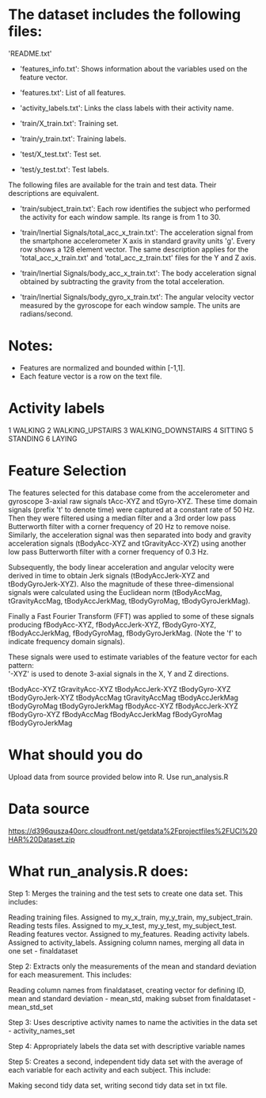 # The dataset includes the following files:

'README.txt'

- 'features_info.txt': Shows information about the variables used on the feature vector.

- 'features.txt': List of all features.

- 'activity_labels.txt': Links the class labels with their activity name.

- 'train/X_train.txt': Training set.

- 'train/y_train.txt': Training labels.

- 'test/X_test.txt': Test set.

- 'test/y_test.txt': Test labels.

The following files are available for the train and test data. Their descriptions are equivalent. 

- 'train/subject_train.txt': Each row identifies the subject who performed the activity for each window sample. Its range is from 1 to 30. 

- 'train/Inertial Signals/total_acc_x_train.txt': The acceleration signal from the smartphone accelerometer X axis in standard gravity units 'g'. Every row shows a 128 element vector. The same description applies for the 'total_acc_x_train.txt' and 'total_acc_z_train.txt' files for the Y and Z axis. 

- 'train/Inertial Signals/body_acc_x_train.txt': The body acceleration signal obtained by subtracting the gravity from the total acceleration. 

- 'train/Inertial Signals/body_gyro_x_train.txt': The angular velocity vector measured by the gyroscope for each window sample. The units are radians/second. 

Notes: 
======
- Features are normalized and bounded within [-1,1].
- Each feature vector is a row on the text file.

# Activity labels
1 WALKING
2 WALKING_UPSTAIRS
3 WALKING_DOWNSTAIRS
4 SITTING
5 STANDING
6 LAYING

# Feature Selection 

The features selected for this database come from the accelerometer and gyroscope 3-axial raw signals tAcc-XYZ and tGyro-XYZ. These time domain signals (prefix 't' to denote time) were captured at a constant rate of 50 Hz. Then they were filtered using a median filter and a 3rd order low pass Butterworth filter with a corner frequency of 20 Hz to remove noise. Similarly, the acceleration signal was then separated into body and gravity acceleration signals (tBodyAcc-XYZ and tGravityAcc-XYZ) using another low pass Butterworth filter with a corner frequency of 0.3 Hz. 

Subsequently, the body linear acceleration and angular velocity were derived in time to obtain Jerk signals (tBodyAccJerk-XYZ and tBodyGyroJerk-XYZ). Also the magnitude of these three-dimensional signals were calculated using the Euclidean norm (tBodyAccMag, tGravityAccMag, tBodyAccJerkMag, tBodyGyroMag, tBodyGyroJerkMag). 

Finally a Fast Fourier Transform (FFT) was applied to some of these signals producing fBodyAcc-XYZ, fBodyAccJerk-XYZ, fBodyGyro-XYZ, fBodyAccJerkMag, fBodyGyroMag, fBodyGyroJerkMag. (Note the 'f' to indicate frequency domain signals). 

These signals were used to estimate variables of the feature vector for each pattern:  
'-XYZ' is used to denote 3-axial signals in the X, Y and Z directions.

tBodyAcc-XYZ
tGravityAcc-XYZ
tBodyAccJerk-XYZ
tBodyGyro-XYZ
tBodyGyroJerk-XYZ
tBodyAccMag
tGravityAccMag
tBodyAccJerkMag
tBodyGyroMag
tBodyGyroJerkMag
fBodyAcc-XYZ
fBodyAccJerk-XYZ
fBodyGyro-XYZ
fBodyAccMag
fBodyAccJerkMag
fBodyGyroMag
fBodyGyroJerkMag

# What should you do

Upload data from source provided below into R. Use run_analysis.R 

# Data source
https://d396qusza40orc.cloudfront.net/getdata%2Fprojectfiles%2FUCI%20HAR%20Dataset.zip

# What run_analysis.R does:

Step 1: Merges the training and the test sets to create one data set. This includes: 

Reading training files. Assigned to my_x_train, my_y_train, my_subject_train. Reading tests files. Assigned to my_x_test, my_y_test, my_subject_test. Reading features vector. Assigned to my_features. Reading activity labels.  Assigned to activity_labels. Assigning column names, merging all data in one set - finaldataset

Step 2: Extracts only the measurements of the mean and standard deviation for each measurement. This includes:

Reading column names from finaldataset, creating vector for defining ID, mean and standard deviation - mean_std, making  subset from finaldataset - mean_std_set

Step 3: Uses descriptive activity names to name the activities in the data set - activity_names_set

Step 4: Appropriately labels the data set with descriptive variable names

Step 5: Creates a second, independent tidy data set with the average of each variable for each activity and each subject. This 
include: 

Making second tidy data set, writing second tidy data set in txt file. 
